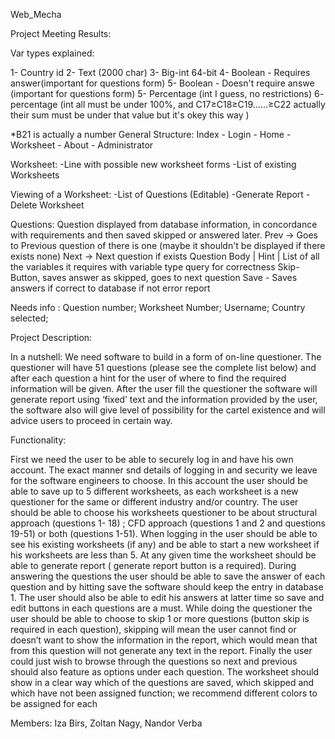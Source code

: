 Web_Mecha

Project Meeting Results:

Var types explained:

1- Country id
2- Text (2000 char)
3- Big-int 64-bit
4- Boolean - Requires answer(important for questions form)
5- Boolean - Doesn't require answe (important for questions form)
5- Percentage (int I guess, no restrictions)
6- percentage (int all must be under 100%, and C17≥C18≥C19……≥C22 actually their sum must be under that value but it's okey this way )

*B21 is actually a number
General Structure: 
 Index - Login - Home - Worksheet - About - Administrator

Worksheet:
-Line with possible new worksheet forms
-List of existing Worksheets

Viewing of a Worksheet:
-List of Questions (Editable)
-Generate Report
-Delete Worksheet
 
Questions:
Question displayed from database information, in concordance with requirements and then saved skipped or answered later.
Prev -> Goes to Previous question of there is one (maybe it shouldn't be displayed if there exists none)
Next -> Next question if exists
Question Body | Hint | List of all the variables it requires with variable type query for correctness
Skip- Button, saves answer as skipped, goes to next question
Save - Saves answers if correct to database if not error report

Needs info : Question number; Worksheet Number; Username; Country selected;


Project Description:

In a nutshell: We need software to build in a form of on-line questioner. The questioner will have 51 questions (please see the complete list below) and after each question a hint for the user of where to find the required information will be given.  After the user fill the questioner the software will generate report using ‘fixed’ text and the information provided by the user, the software also will give level of possibility for the cartel existence and will advice users to proceed in certain way.

Functionality:

First we need the user to be able to securely log in and have his own account. The exact manner snd details of logging in and security we leave for the software engineers to choose.
 In this account the user should be able to save up to 5 different worksheets, as each worksheet is a new questioner for the same or different industry and/or country.  The user should be able to choose his worksheets questioner to be about structural approach (questions 1- 18) ; CFD approach (questions  1 and 2 and questions 19-51) or both (questions 1-51). When logging in the user should be able to see his existing worksheets (if any) and be able to start a new worksheet if his worksheets are less than 5.
 At any given time the worksheet should be able to generate report ( generate report button is a required).
During answering the questions the user should be able to save the answer of each question and by hitting save the software should keep the entry in database 1. The user should also be able to edit his answers at latter time so save and edit buttons  in each questions are a must.
While doing the questioner the user should be able to choose to skip 1 or more questions (button skip is required in each question), skipping will mean the user cannot find or doesn’t want to show the information in the report, which would mean that from this question will not generate any text in the report.
Finally the user could just wish to browse through the questions so next and previous should also feature as options under each question. 
The worksheet should show in a clear way which of the questions are saved, which skipped and which have not been assigned function; we recommend different colors to be assigned for each 

Members:
Iza Birs, Zoltan Nagy, Nandor Verba
